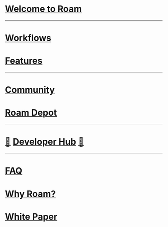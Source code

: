 # [Welcome to Roam](<Welcome to Roam.md>)
---
# [Workflows](<Workflows.md>)
# [Features](<Features.md>)
---
# [Community](<Community.md>)
# [Roam Depot](<Roam Depot.md>)
---
# [🚧](((dmQooXFj9))) [Developer Hub](https://roamresearch.com/#/app/developer-documentation/page/49715b-M2) [🚧](((dmQooXFj9)))
---
# [FAQ](<FAQ.md>)
# [Why Roam?](<Why Roam?.md>)
# [White Paper](<White Paper.md>)
```javascript
```
